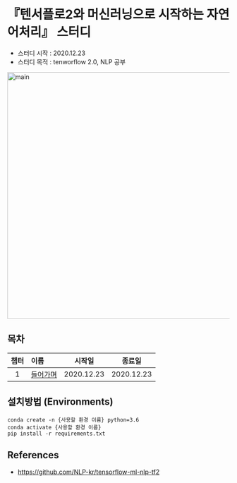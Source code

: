 
# 『텐서플로2와 머신러닝으로 시작하는 자연어처리』 스터디
- 스터디 시작 : 2020.12.23
- 스터디 목적 : tenworflow 2.0, NLP 공부

<img width="559" alt="main" src="https://user-images.githubusercontent.com/21326503/102883655-b60b3080-4493-11eb-96a5-8686248d474f.png">

## 목차
|챕터|이름|시작일|종료일|
|:---:|:---|:---:|:---:|
|1|[들어가며]()|2020.12.23|2020.12.23|


## 설치방법 (Environments)
```
conda create -n {사용할 환경 이름} python=3.6
conda activate {사용할 환경 이름}
pip install -r requirements.txt
```
## References
- https://github.com/NLP-kr/tensorflow-ml-nlp-tf2
